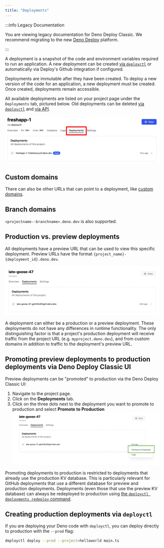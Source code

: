 ```yaml
---
title: "Deployments"
---
```


:::info Legacy Documentation

You are viewing legacy documentation for Deno Deploy Classic. We recommend
migrating to the new
<a href="/deploy/">Deno Deploy</a> platform.

:::

A deployment is a snapshot of the code and environment variables required to run
an application. A new deployment can be created
[via `deployctl`](./deployctl.md#deploy) or automatically via Deploy's Github
integration if configured.

Deployments are immutable after they have been created. To deploy a new version
of the code for an application, a new deployment must be created. Once created,
deployments remain accessible.

All available deployments are listed on your project page under the
`Deployments` tab, pictured below. Old deployments can be deleted
[via `deployctl`](./deployctl.md#delete) and
[via API](https://apidocs.deno.com/#delete-/deployments/-deploymentId-).

![showing the deployments tab in the project dashboard](./images/project_deployments.png)

## Custom domains

There can also be other URLs that can point to a deployment, like
[custom domains](custom-domains).

## Branch domains

`<projectname--branchname>.deno.dev` is also supported.

## Production vs. preview deployments

All deployments have a preview URL that can be used to view this specific
deployment. Preview URLs have the format
`{project_name}-{deployment_id}.deno.dev`.

![image](../docs-images/preview_deployment.png)

A deployment can either be a production or a preview deployment. These
deployments do not have any differences in runtime functionality. The only
distinguishing factor is that a project's production deployment will receive
traffic from the project URL (e.g. `myproject.deno.dev`), and from custom
domains in addition to traffic to the deployment's preview URL.

## Promoting preview deployments to production deployments via Deno Deploy Classic UI

Preview deployments can be "promoted" to production via the Deno Deploy Classic
UI:

1. Navigate to the project page.
2. Click on the **Deployments** tab.
3. Click on the three dots next to the deployment you want to promote to
   production and select **Promote to Production**
   ![promote_to_production](../docs-images/promote_to_production.png)

Promoting deployments to production is restricted to deployments that already
use the production KV database. This is particularly relevant for GitHub
deployments that use a different database for preview and production
deployments. Deployments (even those that use the preview KV database) can
always be redeployed to production using
[the `deployctl deployments redeploy` command](./deployctl.md#production-domains).

## Creating production deployments via `deployctl`

If you are deploying your Deno code with `deployctl`, you can deploy directly to
production with the `--prod` flag:

```sh
deployctl deploy --prod --project=helloworld main.ts
```
